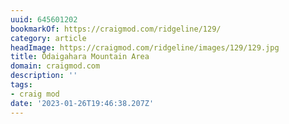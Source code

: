 ```yaml
---
uuid: 645601202
bookmarkOf: https://craigmod.com/ridgeline/129/
category: article
headImage: https://craigmod.com/ridgeline/images/129/129.jpg
title: Ōdaigahara Mountain Area
domain: craigmod.com
description: ''
tags:
- craig mod
date: '2023-01-26T19:46:38.207Z'
---
```



